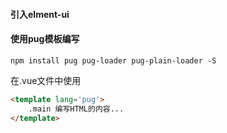 #### 引入elment-ui

#### 使用pug模板编写

```shell
npm install pug pug-loader pug-plain-loader -S
```

在.vue文件中使用

```html
<template lang='pug'>
	.main 编写HTML的内容...
</template>
```

